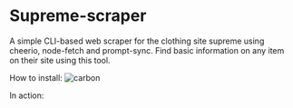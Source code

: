 # Supreme-scraper
A simple CLI-based web scraper for the clothing site supreme using cheerio, node-fetch and prompt-sync. Find basic information on any item on their site using this tool.

How to install:
![carbon](https://user-images.githubusercontent.com/66625166/126553581-bec040ef-6730-4c91-ad03-d1a7776b34fe.png)

In action:




